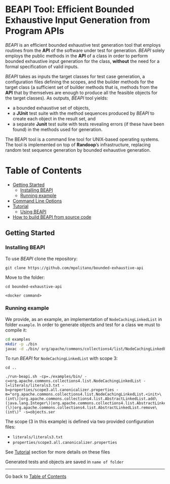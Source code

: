 # BEAPI Tool: Efficient Bounded Exhaustive Input Generation from Program APIs

*BEAPI* is an efficient bounded exhaustive test generation tool that employs routines from the **API** of the software under test for generation. *BEAPI* solely employs the public methods in the **API** of a class in order to perform bounded exhaustive input generation for the class, **without** the need for a formal specification of valid inputs. 


*BEAPI* takes as inputs the target classes for test case generation, a configuration files defining the scopes, and the builder methods for the target class (a sufficient set of builder methods that is, methods from the **API** that by themselves are enough to produce all the feasible objects for the target classes). As outputs, *BEAPI* tool yields:
- a bounded exhaustive set of objects,
- a **JUnit**  test suite with the method sequences produced by *BEAPI* to create each object in the result set, and
- a separate **Junit** test suite with tests revealing errors (if these have been found) in the methods used for generation.

The BEAPI tool is a command line tool for UNIX-based operating systems. The tool is implemented on top of **Randoop**’s infrastructure, replacing random test sequence generation by bounded exhaustive generation.

# Table of Contents

- [Getting Started](#gettingstarted)
    - [Installing BEAPI](#installingbeapi)
    - [Running example](#example)
- [Command Line Options](commandsLine.md)
- [Tutorial](tutorial.md)
    - [Using BEAPI](tutorial.md) 
- [How to build BEAPI from source code](buildBEAPI.md)


<a name="gettingStarted"></a>
## Getting Started

<a name="installingbeapi"></a>
### Installing BEAPI

To use  *BEAPI* clone the repository:

```
git clone https://github.com/mpolitano/bounded-exhaustive-api
```
Move to the folder:

```
cd bounded-exhaustive-api
```

```
<docker command>
```


<a name="example"></a>
### Running example

We provide, as an example, an implementation of ``NodeCachingLinkedList`` in folder ```example```. In order to generate objects and test for a class  we must to compile it:


```bash
cd examples
mkdir -p ./bin
javac -d ./bin/ org/apache/commons/collections4/list/NodeCachingLinkedList.java
```
To run *BEAPI* for ```NodeCachingLinkedList``` with scope 3:

```
cd ..
```

```
./run-beapi.sh -cp=./examples/bin/ -c=org.apache.commons.collections4.list.NodeCachingLinkedList -l=literals/literals3.txt -b=properties/scope3.all.canonicalizer.properties -m="org.apache.commons.collections4.list.NodeCachingLinkedList.<init>\(int\)|org.apache.commons.collections4.list.AbstractLinkedList.add\(java.lang.Integer\)|org.apache.commons.collections4.list.AbstractLinkedList.clear\(\)|org.apache.commons.collections4.list.AbstractLinkedList.remove\(int\)" -s=objects.ser

```

The scope (3  in this example) is defined via two provided configuration files: 

- ```literals/literals3.txt```
- ```properties/scope3.all.canonicalizer.properties```

See [Tutorial](tutorial.md) section for more details on these files


Generated tests and objects are saved in ```name of folder```

* * *

Go back to [Table of Contents](#table-of-contents)



